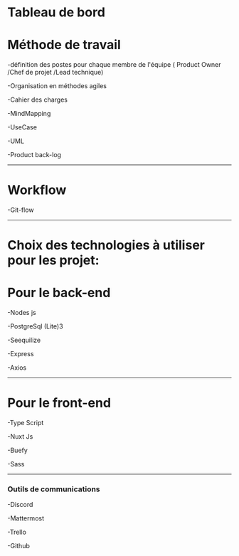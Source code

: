 # Tableau de bord 


# Méthode de travail 
-définition des postes pour chaque membre de l'équipe ( Product Owner /Chef de projet /Lead technique)

-Organisation en méthodes agiles 

-Cahier des charges

-MindMapping

-UseCase

-UML

-Product back-log
***

# Workflow
-Git-flow
***

# Choix des technologies à utiliser pour les projet:

# Pour le back-end
-Nodes js

-PostgreSql (Lite)3

-Seequilize 


-Express

-Axios

***
# Pour le front-end
-Type Script

-Nuxt Js

-Buefy

-Sass

***
### Outils de communications
-Discord

-Mattermost

-Trello

-Github


